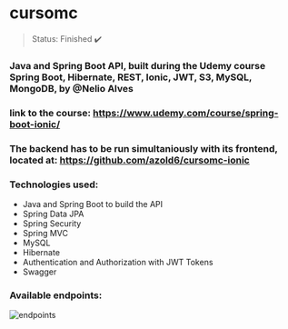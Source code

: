 # cursomc

>Status: Finished ✔️

### Java and Spring Boot API, built during the Udemy course Spring Boot, Hibernate, REST, Ionic, JWT, S3, MySQL, MongoDB, by @Nelio Alves
### link to the course: https://www.udemy.com/course/spring-boot-ionic/

### The backend has to be run simultaniously with its frontend, located at: https://github.com/azold6/cursomc-ionic

### Technologies used:

+ Java and Spring Boot to build the API
+ Spring Data JPA
+ Spring Security
+ Spring MVC
+ MySQL
+ Hibernate
+ Authentication and Authorization with JWT Tokens
+ Swagger

### Available endpoints:
![endpoints](https://user-images.githubusercontent.com/80921933/159071161-2a6f4398-8386-4de6-8645-45e61dbfacdb.png)
